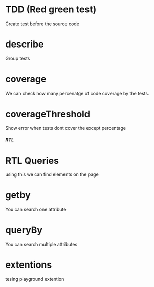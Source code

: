 # TDD (Red green test)
Create test before the source code

# describe
Group tests

# coverage
We can check how many percenatge of code coverage by the tests.

# coverageThreshold
Show error when tests dont cover the except percentage

##### RTL

# RTL Queries
using this we can find elements on the page

# getby
You can search one attribute

# queryBy
You can search multiple attributes

# extentions

tesing playground extention